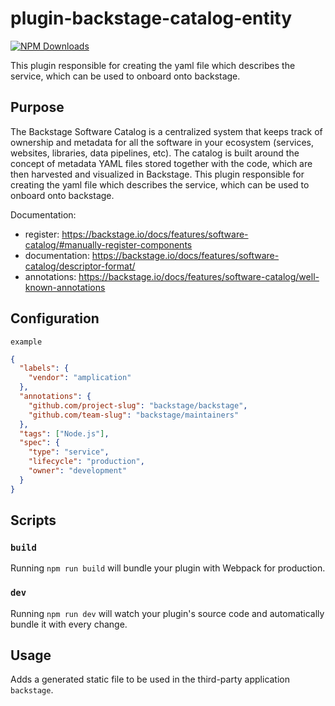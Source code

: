 # plugin-backstage-catalog-entity

[![NPM Downloads](https://img.shields.io/npm/dt/plugin-backstage-catalog-entity)](https://www.npmjs.com/package/plugin-backstage-catalog-entity)

This plugin responsible for creating the yaml file which describes the service, which can be used to onboard onto backstage.

## Purpose

The Backstage Software Catalog is a centralized system that keeps track of ownership and metadata for all the software in your ecosystem (services, websites, libraries, data pipelines, etc). The catalog is built around the concept of metadata YAML files stored together with the code, which are then harvested and visualized in Backstage. This plugin responsible for creating the yaml file which describes the service, which can be used to onboard onto backstage.

Documentation:

- register: https://backstage.io/docs/features/software-catalog/#manually-register-components
- documentation: https://backstage.io/docs/features/software-catalog/descriptor-format/
- annotations: https://backstage.io/docs/features/software-catalog/well-known-annotations

## Configuration

`example`

```json
{
  "labels": {
    "vendor": "amplication"
  },
  "annotations": {
    "github.com/project-slug": "backstage/backstage",
    "github.com/team-slug": "backstage/maintainers"
  },
  "tags": ["Node.js"],
  "spec": {
    "type": "service",
    "lifecycle": "production",
    "owner": "development"
  }
}
```

## Scripts

### `build`

Running `npm run build` will bundle your plugin with Webpack for production.

### `dev`

Running `npm run dev` will watch your plugin's source code and automatically bundle it with every change.

## Usage

Adds a generated static file to be used in the third-party application `backstage`.
